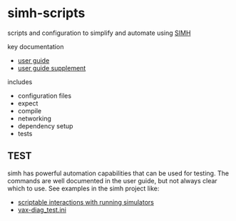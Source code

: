 # simh-scripts
scripts and configuration to simplify and automate using [SIMH](https://github.com/simh/simh)

key documentation
* [user guide](https://tangentsoft.com/pidp8i/uv/doc/simh/main.pdf)
* [user guide supplement](http://simh.trailing-edge.com/hp/docs/simh_supplement.pdf)

includes 
* configuration files
* expect 
* compile 
* networking 
* dependency setup
* tests

## TEST
simh has powerful automation capabilities that can be used for testing.  The commands are well documented in the user guide, but not always clear which to use.  See examples in the simh project like:
* [scriptable interactions with running simulators](https://github.com/simh/simh#scriptable-interactions-with-running-simulators)
* [vax-diag_test.ini](https://raw.githubusercontent.com/simh/simh/master/VAX/tests/vax-diag_test.ini)



